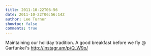 ```yaml
---
title: 2011-10-22T06-56
date: 2011-10-22T06:56:14Z
author: Lee Turner
showtoc: false
comments: true
---
```


Maintaining our holiday tradition. A good breakfast before we fly  @ Garfunkel's http://instagr.am/p/Q_W9o/

